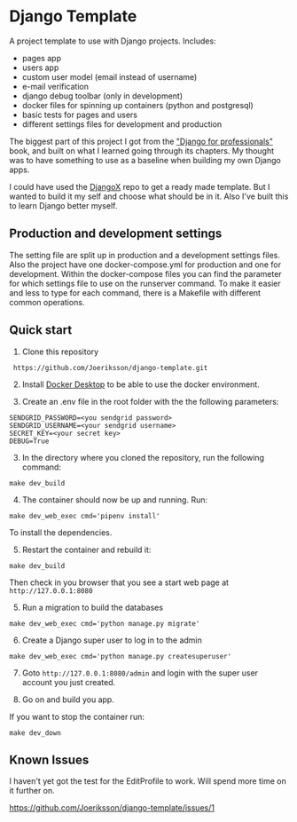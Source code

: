 # Django Template

A project template to use with Django projects. Includes:

- pages app
- users app
- custom user model (email instead of username)
- e-mail verification
- django debug toolbar (only in development)
- docker files for spinning up containers (python and postgresql)
- basic tests for pages and users
- different settings files for development and production

The biggest part of this project I got from the ["Django for professionals"](https://djangoforprofessionals.com) book, and built on what I learned going through its chapters. My thought was to have something to use as a baseline when building my own Django apps.

I could have used the [DjangoX](https://github.com/wsvincent/djangox) repo to get a ready made template. But I wanted to build it my self and choose what should be in it. Also I've built this to learn Django better myself.  

## Production and development settings

The setting file are split up in production and a development settings files. Also the project have one docker-compose.yml for production and one for development. Within the docker-compose files you can find the parameter for which settings file to use on the runserver command. To make it easier and less to type for each command, there is a Makefile with different common operations.

## Quick start

1. Clone this repository

` https://github.com/Joeriksson/django-template.git`

2. Install [Docker Desktop](https://www.docker.com/products/docker-desktop) to be able to use the docker environment.

3. Create an .env file in the root folder with the the following parameters:

```ENVIRONMENT='development'
SENDGRID_PASSWORD=<you sendgrid password>
SENDGRID_USERNAME=<your sendgrid username>
SECRET_KEY=<your secret key>
DEBUG=True
```

3. In the directory where you cloned the repository, run the following command:

`make dev_build`

4. The container should now be up and running. Run:

  `make dev_web_exec cmd='pipenv install'`
  
  To install the dependencies. 
  
5. Restart the container and rebuild it:

  `make dev_build` 
  
  Then check in you browser that you see a start web page at `http://127.0.0.1:8080`

5. Run a migration to build the databases

  `make dev_web_exec cmd='python manage.py migrate'`

6. Create a Django super user to log in to the admin

  `make dev_web_exec cmd='python manage.py createsuperuser'`

7. Goto `http://127.0.0.1:8080/admin` and login with the super user account you just created.

8. Go on and build you app.

If you want to stop the container run:

  `make dev_down`



## Known Issues

I haven't yet got the test for the EditProfile to work. Will spend more time on it further on.

https://github.com/Joeriksson/django-template/issues/1
